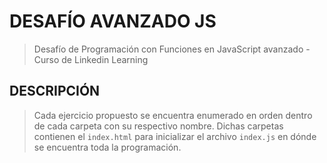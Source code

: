 # DESAFÍO AVANZADO JS
> Desafío de Programación con Funciones en JavaScript avanzado - Curso de Linkedin Learning
## DESCRIPCIÓN

> Cada ejercicio propuesto se encuentra enumerado en orden dentro de cada carpeta con su respectivo nombre. Dichas carpetas contienen el `index.html` para inicializar el archivo `index.js` en dónde se encuentra toda la programación.
